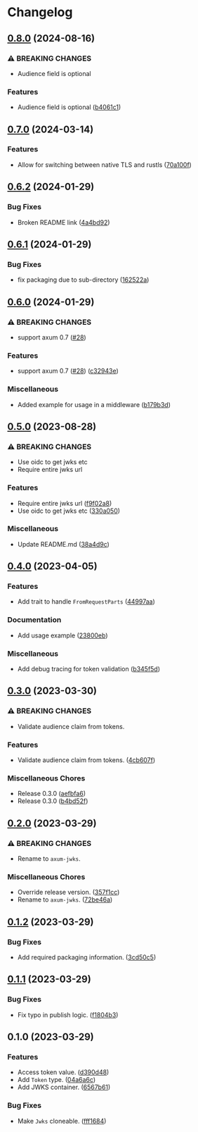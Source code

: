 # Changelog

## [0.8.0](https://github.com/cdriehuys/axum-jwks/compare/v0.7.0...v0.8.0) (2024-08-16)


### ⚠ BREAKING CHANGES

* Audience field is optional

### Features

* Audience field is optional ([b4061c1](https://github.com/cdriehuys/axum-jwks/commit/b4061c13d7e7b6922dfccd8f7e43ef51f36ffad7))

## [0.7.0](https://github.com/cdriehuys/axum-jwks/compare/v0.6.2...v0.7.0) (2024-03-14)


### Features

* Allow for switching between native TLS and rustls ([70a100f](https://github.com/cdriehuys/axum-jwks/commit/70a100fb3802618571157ed244e0acdb623db2eb))

## [0.6.2](https://github.com/cdriehuys/axum-jwks/compare/v0.6.1...v0.6.2) (2024-01-29)


### Bug Fixes

* Broken README link ([4a4bd92](https://github.com/cdriehuys/axum-jwks/commit/4a4bd922d67f1a72ccd5cecfdb19c7af86269e0f))

## [0.6.1](https://github.com/cdriehuys/axum-jwks/compare/v0.6.0...v0.6.1) (2024-01-29)


### Bug Fixes

* fix packaging due to sub-directory ([162522a](https://github.com/cdriehuys/axum-jwks/commit/162522ace37852d1f346f1a882d6dcebe0d5f5cf))

## [0.6.0](https://github.com/cdriehuys/axum-jwks/compare/v0.5.0...v0.6.0) (2024-01-29)


### ⚠ BREAKING CHANGES

* support axum 0.7 ([#28](https://github.com/cdriehuys/axum-jwks/issues/28))

### Features

* support axum 0.7 ([#28](https://github.com/cdriehuys/axum-jwks/issues/28)) ([c32943e](https://github.com/cdriehuys/axum-jwks/commit/c32943e9b8418699cf2f09353628b187fabe2dfc))


### Miscellaneous

* Added example for usage in a middleware ([b179b3d](https://github.com/cdriehuys/axum-jwks/commit/b179b3d95973243ed21df941325e732406309cdd))

## [0.5.0](https://github.com/cdriehuys/axum-jwks/compare/v0.4.0...v0.5.0) (2023-08-28)


### ⚠ BREAKING CHANGES

* Use oidc to get jwks etc
* Require entire jwks url

### Features

* Require entire jwks url ([f9f02a8](https://github.com/cdriehuys/axum-jwks/commit/f9f02a8897c5d806b105ceed23a317401f1d35ab))
* Use oidc to get jwks etc ([330a050](https://github.com/cdriehuys/axum-jwks/commit/330a050abf1ce42bf08edf74a97f529fcb259320))


### Miscellaneous

* Update README.md ([38a4d9c](https://github.com/cdriehuys/axum-jwks/commit/38a4d9c6461efa186a4654da49cf916e118910eb))

## [0.4.0](https://github.com/cdriehuys/axum-jwks/compare/v0.3.0...v0.4.0) (2023-04-05)


### Features

* Add trait to handle `FromRequestParts` ([44997aa](https://github.com/cdriehuys/axum-jwks/commit/44997aae1e492ad25bb1b488aa55b783a6e847a9))


### Documentation

* Add usage example ([23800eb](https://github.com/cdriehuys/axum-jwks/commit/23800eb658f8ab5aa82e9558a28312ee19f00687))


### Miscellaneous

* Add debug tracing for token validation ([b345f5d](https://github.com/cdriehuys/axum-jwks/commit/b345f5da4f954c8feb92cc9771c5556ac03ff697))

## [0.3.0](https://github.com/cdriehuys/axum-jwks/compare/v0.2.0...v0.3.0) (2023-03-30)


### ⚠ BREAKING CHANGES

* Validate audience claim from tokens.

### Features

* Validate audience claim from tokens. ([4cb607f](https://github.com/cdriehuys/axum-jwks/commit/4cb607f1792dd4b94571a48a04d2572155df3697))


### Miscellaneous Chores

* Release 0.3.0 ([aefbfa6](https://github.com/cdriehuys/axum-jwks/commit/aefbfa6526e1bd891fd329d49831e84c7b8c4944))
* Release 0.3.0 ([b4bd52f](https://github.com/cdriehuys/axum-jwks/commit/b4bd52f6f49ef96cbf2967c89e75ec05e4a08086))

## [0.2.0](https://github.com/cdriehuys/axum-jwks/compare/v0.1.2...v0.2.0) (2023-03-29)


### ⚠ BREAKING CHANGES

* Rename to `axum-jwks`.

### Miscellaneous Chores

* Override release version. ([357f1cc](https://github.com/cdriehuys/axum-jwks/commit/357f1cc3b8d43dcb7634c236de4eba35aa2cbeef))
* Rename to `axum-jwks`. ([72be46a](https://github.com/cdriehuys/axum-jwks/commit/72be46ab34ef75e244d4224794f536de79f3e6c6))

## [0.1.2](https://github.com/cdriehuys/auth0-axum/compare/v0.1.1...v0.1.2) (2023-03-29)


### Bug Fixes

* Add required packaging information. ([3cd50c5](https://github.com/cdriehuys/auth0-axum/commit/3cd50c52b263caa7215e6031924d9a3531ba3030))

## [0.1.1](https://github.com/cdriehuys/auth0-axum/compare/v0.1.0...v0.1.1) (2023-03-29)


### Bug Fixes

* Fix typo in publish logic. ([f1804b3](https://github.com/cdriehuys/auth0-axum/commit/f1804b31cfcb4ae587f2be000d24fb099efe4930))

## 0.1.0 (2023-03-29)


### Features

* Access token value. ([d390d48](https://github.com/cdriehuys/auth0-axum/commit/d390d4866b02bcac448bbab19cb8199b6c23f95a))
* Add `Token` type. ([04a6a6c](https://github.com/cdriehuys/auth0-axum/commit/04a6a6c12e40b022892dea2b2e63328785d7c7e6))
* Add JWKS container. ([6567b61](https://github.com/cdriehuys/auth0-axum/commit/6567b6153430a371da9db5c4e3d6be213fa98278))


### Bug Fixes

* Make `Jwks` cloneable. ([fff1684](https://github.com/cdriehuys/auth0-axum/commit/fff16842afac25861853c7802485fde1e2038334))
